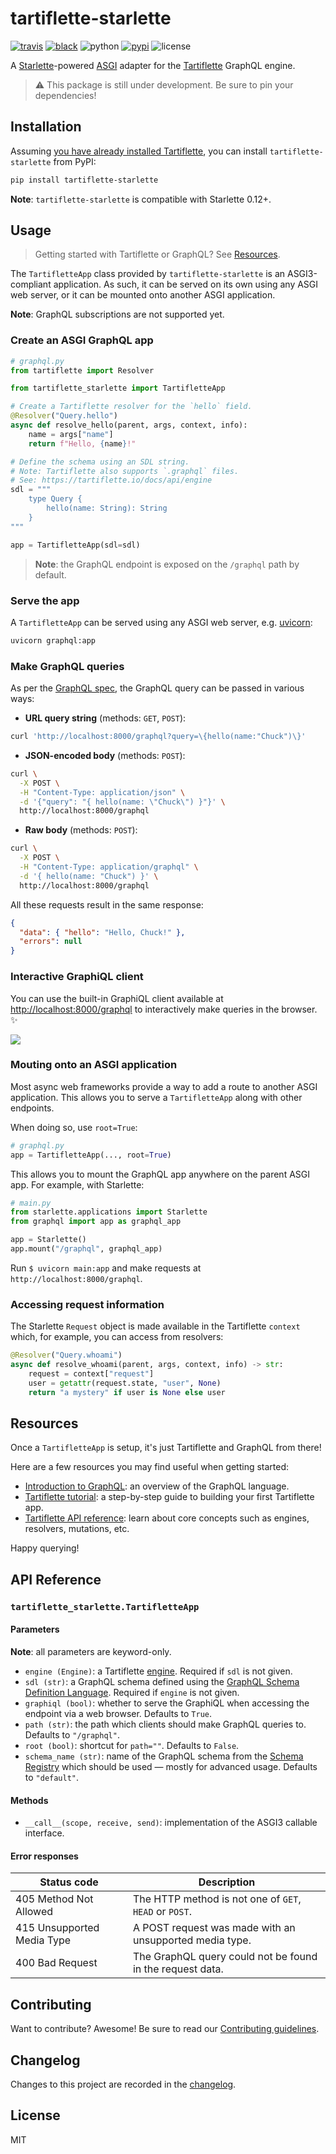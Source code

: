 # tartiflette-starlette

[![travis](https://img.shields.io/travis/tartiflette/tartiflette-starlette.svg)](https://travis-ci.org/tartiflette/tartiflette-starlette)
[![black](https://img.shields.io/badge/code_style-black-000000.svg)](https://github.com/ambv/black)
![python](https://img.shields.io/pypi/pyversions/tartiflette-starlette.svg)
[![pypi](https://img.shields.io/pypi/v/tartiflette-starlette.svg)](https://pypi.org/project/tartiflette-starlette/)
![license](https://img.shields.io/badge/license-MIT-green.svg)

A [Starlette]-powered [ASGI] adapter for the [Tartiflette] GraphQL engine.

[asgi]: https://asgi.readthedocs.io/
[starlette]: https://www.starlette.io
[tartiflette]: https://tartiflette.io

> ⚠️ This package is still under development. Be sure to pin your dependencies!

## Installation

Assuming [you have already installed Tartiflette](https://tartiflette.io/docs/tutorial/install-tartiflette), you can install `tartiflette-starlette` from PyPI:

```bash
pip install tartiflette-starlette
```

**Note**: `tartiflette-starlette` is compatible with Starlette 0.12+.

## Usage

> Getting started with Tartiflette or GraphQL? See [Resources](#resources).

The `TartifletteApp` class provided by `tartiflette-starlette` is an ASGI3-compliant application. As such, it can be served on its own using any ASGI web server, or it can be mounted onto another ASGI application.

**Note**: GraphQL subscriptions are not supported yet.

### Create an ASGI GraphQL app

```python
# graphql.py
from tartiflette import Resolver

from tartiflette_starlette import TartifletteApp

# Create a Tartiflette resolver for the `hello` field.
@Resolver("Query.hello")
async def resolve_hello(parent, args, context, info):
    name = args["name"]
    return f"Hello, {name}!"

# Define the schema using an SDL string.
# Note: Tartiflette also supports `.graphql` files.
# See: https://tartiflette.io/docs/api/engine
sdl = """
    type Query {
        hello(name: String): String
    }
"""

app = TartifletteApp(sdl=sdl)
```

> **Note**: the GraphQL endpoint is exposed on the `/graphql` path by default.

### Serve the app

A `TartifletteApp` can be served using any ASGI web server, e.g. [uvicorn]:

[uvicorn]: https://www.uvicorn.org

```bash
uvicorn graphql:app
```

### Make GraphQL queries

As per the [GraphQL spec](https://graphql.org/learn/serving-over-http/#http-methods-headers-and-body), the GraphQL query can be passed in various ways:

- **URL query string** (methods: `GET`, `POST`):

```bash
curl 'http://localhost:8000/graphql?query=\{hello(name:"Chuck")\}'
```

- **JSON-encoded body** (methods: `POST`):

```bash
curl \
  -X POST \
  -H "Content-Type: application/json" \
  -d '{"query": "{ hello(name: \"Chuck\") }"}' \
  http://localhost:8000/graphql
```

- **Raw body** (methods: `POST`):

```bash
curl \
  -X POST \
  -H "Content-Type: application/graphql" \
  -d '{ hello(name: "Chuck") }' \
  http://localhost:8000/graphql
```

All these requests result in the same response:

```json
{
  "data": { "hello": "Hello, Chuck!" },
  "errors": null
}
```

### Interactive GraphiQL client

You can use the built-in GraphiQL client available at [http://localhost:8000/graphql](http://localhost:8000/graphql) to interactively make queries in the browser. ✨

![](https://github.com/tartiflette/tartiflette-starlette/raw/master/img/graphiql.png)

### Mouting onto an ASGI application

Most async web frameworks provide a way to add a route to another ASGI application. This allows you to serve a `TartifletteApp` along with other endpoints.

When doing so, use `root=True`:

```python
# graphql.py
app = TartifletteApp(..., root=True)
```

This allows you to mount the GraphQL app anywhere on the parent ASGI app. For example, with Starlette:

```python
# main.py
from starlette.applications import Starlette
from graphql import app as graphql_app

app = Starlette()
app.mount("/graphql", graphql_app)
```

Run `$ uvicorn main:app` and make requests at `http://localhost:8000/graphql`.

### Accessing request information

The Starlette `Request` object is made available in the Tartiflette `context` which, for example, you can access from resolvers:

```python
@Resolver("Query.whoami")
async def resolve_whoami(parent, args, context, info) -> str:
    request = context["request"]
    user = getattr(request.state, "user", None)
    return "a mystery" if user is None else user
```

## Resources

Once a `TartifletteApp` is setup, it's just Tartiflette and GraphQL from there!

Here are a few resources you may find useful when getting started:

- [Introduction to GraphQL](https://graphql.org/learn/): an overview of the GraphQL language.
- [Tartiflette tutorial](https://tartiflette.io/docs/tutorial/getting-started): a step-by-step guide to building your first Tartiflette app.
- [Tartiflette API reference](https://tartiflette.io/docs/api/engine): learn about core concepts such as engines, resolvers, mutations, etc.

Happy querying!

## API Reference

### `tartiflette_starlette.TartifletteApp`

#### Parameters

**Note**: all parameters are keyword-only.

- `engine (Engine)`: a Tartiflette [engine](https://tartiflette.io/docs/api/engine). Required if `sdl` is not given.
- `sdl (str)`: a GraphQL schema defined using the [GraphQL Schema Definition Language](https://graphql.org/learn/schema/). Required if `engine` is not given.
- `graphiql (bool)`: whether to serve the GraphiQL when accessing the endpoint via a web browser. Defaults to `True`.
- `path (str)`: the path which clients should make GraphQL queries to. Defaults to `"/graphql"`.
- `root (bool)`: shortcut for `path=""`. Defaults to `False`.
- `schema_name (str)`: name of the GraphQL schema from the [Schema Registry](https://tartiflette.io/docs/api/schema-registry/) which should be used — mostly for advanced usage. Defaults to `"default"`.

#### Methods

- `__call__(scope, receive, send)`: implementation of the ASGI3 callable interface.

#### Error responses

| Status code                | Description                                               |
| -------------------------- | --------------------------------------------------------- |
| 405 Method Not Allowed     | The HTTP method is not one of `GET`, `HEAD` or `POST`.    |
| 415 Unsupported Media Type | A POST request was made with an unsupported media type.   |
| 400 Bad Request            | The GraphQL query could not be found in the request data. |

## Contributing

Want to contribute? Awesome! Be sure to read our [Contributing guidelines](https://github.com/tartiflette/tartiflette-starlette/tree/master/CONTRIBUTING.md).

## Changelog

Changes to this project are recorded in the [changelog](https://github.com/tartiflette/tartiflette-starlette/tree/master/CHANGELOG.md).

## License

MIT
